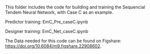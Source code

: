 This folder includes the code for building and training the Sequencial Tendem Neural Network, with Case C as an example.

Predictor training: EmC_Pre_caseC.ipynb

Designer training: EmC_Net_caseC.ipynb

The Data needed for this code can be found on Figshare: https://doi.org/10.6084/m9.figshare.22908602.
